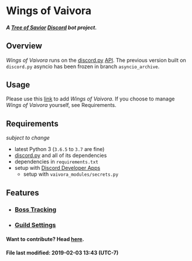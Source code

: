 # Wings of Vaivora
#### _A [Tree of Savior][tos] [Discord][discord] bot project._

## Overview

_Wings of Vaivora_ runs on the [discord.py][discord.py] [API][api].
The previous version built on `discord.py` asyncio has been frozen in branch `asyncio_archive`.

## Usage

Please use this [link][link] to add _Wings of Vaivora_. If you choose to manage _Wings of Vaivora_ yourself, see Requirements.

## Requirements
_subject to change_

+ latest Python 3 (`3.6.5` to `3.7` are fine)
+ [discord.py][discord.py] and all of its dependencies
+ dependencies in `requirements.txt`
+ setup with [Discord Developer Apps][dev]
    - setup with `vaivora_modules/secrets.py`

## Features

+ ### [Boss Tracking](docs/BOSS.md)

+ ### [Guild Settings](docs/SETTINGS.md)


#### Want to contribute? Head [here](docs/CONTRIBUTING.md).


#### File last modified: 2019-02-03 13:43 (UTC-7)

[tos]: https://treeofsavior.com/
[discord]: https://discordapp.com/
[discord.py]: https://github.com/Rapptz/discord.py/tree/rewrite
[api]: http://discordpy.readthedocs.io/en/rewrite/api.html
[dev]: https://discordapp.com/developers/applications/me
[link]: https://dark-nova.me/wings-of-vaivora